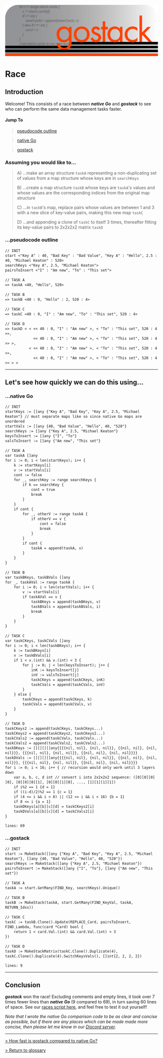 ![Banner](../media/gostack_SmallerTransparent.png)

<h1>Race</h1>

<h2>Introduction</h2>

 Welcome!  This consists of a race between ***native Go*** and ***gostack*** to see who can perform the same data management tasks faster.

 <h4>Jump To</h4>

 > [pseudocode outline](#pseudocode)

 > [native Go](#native)

 > [gostack](#gostack)

 <h3>Assuming you would like to...</h3>

 > A) ...make an array structure `taskA` representing a non-duplicating set of values from a map structure whose keys are in `searchKeys`
 >
 > B) ...create a map structure `taskB` whose keys are `taskA`'s values and whose values are the corresponding indices from the original map structure
 >
 > C) ...in `taskB`'s map, replace pairs whose values are between 1 and 3 with a new slice of key-value pairs, making this new map `taskC`
 >
 > D) ...and appending a clone of `taskC` to itself 3 times, thereafter fitting its key-value pairs to 2x2x2x2 matrix `taskD`

<h3 name = "pseudocode">...pseudocode outline</h3>

```
// INIT
start <"Key A" : 40, "Bad Key" : "Bad Value", "Key A" : "Hello", 2.5 : 40, "Michael Keaton" : 520>
searchKeys <"Key A", 2.5, "Michael Keaton">
pairsToInsert <"I" : "Am new", "To" : "This set">
 
// TASK A
=> taskA <40, "Hello", 520>
 
// TASK B
=> taskB <40 : 0, "Hello" : 2, 520 : 4>

// TASK C
=> taskC <40 : 0, "I" : "Am new", "To" : "This set", 520 : 4>

// TASK D
=> taskD < < << 40 : 0, "I" : "Am new" >, < "To" : "This set", 520 : 4 >>,
             << 40 : 0, "I" : "Am new" >, < "To" : "This set", 520 : 4 >> >,
           < << 40 : 0, "I" : "Am new" >, < "To" : "This set", 520 : 4 >>,
             << 40 : 0, "I" : "Am new" >, < "To" : "This set", 520 : 4 >> > >
```

---

<h2>Let's see how quickly we can do this using...</h2>

<h3 name = "native">...native Go</h3>

```
// INIT
startKeys := []any {"Key A", "Bad Key", "Key A", 2.5, "Michael Keaton"} // must separate maps like so since native Go maps are unordered
startVals := []any {40, "Bad Value", "Hello", 40, "520"}
searchKeys := []any {"Key A", 2.5, "Michael Keaton"}
keysToInsert := []any {"I", "To"}
valsToInsert := []any {"Am new", "This set"}

// TASK A
var taskA []any
for i := 0; i < len(startKeys); i++ {
    k := startKeys[i]
    v := startVals[i]
    cont := false
    for _, searchKey := range searchKeys {
        if k == searchKey {
            cont = true
            break
        }
    }
    if cont {
        for _, otherV := range taskA {
            if otherV == v {
                cont = false
                break
            }
        }
        if cont {
            taskA = append(taskA, v)
        }
    }
}

// TASK B
var taskBKeys, taskBVals []any
for _, taskAVal := range taskA {
    for i := 0; i < len(startVals); i++ {
        v := startVals[i]
        if taskAVal == v {
            taskBKeys = append(taskBKeys, v)
            taskBVals = append(taskBVals, i)
            break
        }
    }
}

// TASK C
var taskCKeys, taskCVals []any
for i := 0; i < len(taskBKeys); i++ {
    k := taskBKeys[i]
    v := taskBVals[i]
    if 1 < v.(int) && v.(int) < 3 {
        for j := 0; j < len(keysToInsert); j++ {
            inK := keysToInsert[j]
            inV := valsToInsert[j]
            taskCKeys = append(taskCKeys, inK)
            taskCVals = append(taskCVals, inV)
        }
    } else {
        taskCKeys = append(taskCKeys, k)
        taskCVals = append(taskCVals, v)
    }
}

// TASK D
taskCKeys2 := append(taskCKeys, taskCKeys...)
taskCKeys2 = append(taskCKeys2, taskCKeys2...)
taskCVals2 := append(taskCVals, taskCVals...)
taskCVals2 = append(taskCVals2, taskCVals2...)
taskDKeys := [][][][]any{{{{nil, nil}, {nil, nil}}, {{nil, nil}, {nil, nil}}}, {{{nil, nil}, {nil, nil}}, {{nil, nil}, {nil, nil}}}}
taskDVals := [][][][]any{{{{nil, nil}, {nil, nil}}, {{nil, nil}, {nil, nil}}}, {{{nil, nil}, {nil, nil}}, {{nil, nil}, {nil, nil}}}}
for i := 0; i < 16; i++ { // recursion would only work until 3 layers down
    var a, b, c, d int // convert i into 2x2x2x2 sequence: ([0][0][0][0], [0][0][0][1], [0][0][1][0], ..., [1][1][1][1])
    if i%2 == 1 {d = 1}
    if ((i-d)/2)%2 == 1 {c = 1}
    if (4 <= i && i < 8) || (12 <= i && i < 16) {b = 1}
    if 8 <= i {a = 1}
    taskDKeys[a][b][c][d] = taskCKeys2[i]
    taskDVals[a][b][c][d] = taskCVals2[i]
}
```

`lines: 69`

<h3 name = "gostack">...gostack</h3>

```
// INIT
start := MakeStack([]any {"Key A", "Bad Key", "Key A", 2.5, "Michael Keaton"}, []any {40, "Bad Value", "Hello", 40, "520"})
searchKeys := MakeStack([]any {"Key A", 2.5, "Michael Keaton"})
pairsToInsert := MakeStack([]any {"I", "To"}, []any {"Am new", "This set"})

// TASK A
taskA := start.GetMany(FIND_Key, searchKeys).Unique()

// TASK B
taskB := MakeStack(taskA, start.GetMany(FIND_KeyVal, taskA, RETURN_Idxs))

// TASK C
taskC := taskB.Clone().Update(REPLACE_Card, pairsToInsert, FIND_Lambda, func(card *Card) bool {
    return 1 < card.Val.(int) && card.Val.(int) < 3
})

// TASK D
taskD := MakeStackMatrix(taskC.Clone().Duplicate(4), taskC.Clone().Duplicate(4).SwitchKeysVals(), []int{2, 2, 2, 2})
```

`lines: 9`

---

<h2>Conclusion</h2>

***gostack*** won the race!  Excluding comments and empty lines, it took over 7 times fewer lines than ***native Go*** (9 compared to 69), in turn saving 60 lines of space.  See our [races script here](../testing/races.go), and feel free to test it out yourself!

*Note that I wrote the native Go comparison code to be as clear and concise as possible, but if there are any places which can be made made more concise, then please let me know in our [Discord server](https://discord.gg/NmxxcKBVBU).*

---

 [> How fast is gostack compared to native Go?](benchmark.md)

 [> Return to glossary](../README.md)